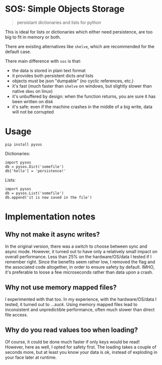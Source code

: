 SOS: Simple Objects Storage
===========================

> persistant dictionaries and lists for python

This is ideal for lists or dictionaries which either need persistence,
are too big to fit in memory or both.

There are existing alternatives like `shelve`, which are recommended for the default case.

There main difference with `sos` is that:

- the data is stored in plain text format
- it provides both persistent dicts *and* lists
- objects must be json "dumpable" (no cyclic references, etc.)
- it's fast (much faster than `shelve` on windows, but slightly slower than native `dbms` on linux)
- it's unbuffered by design: when the function returns, you are sure it has been written on disk
- it's safe: even if the machine crashes in the middle of a big write, data will not be corrupted

Usage
=====

`pip install pysos`

Dictionaries:
```
import pysos
db = pysos.Dict('somefile')
db['hello'] = 'persistence!'
```

Lists:
```
import pysos
db = pysos.List('somefile')
db.append('it is now saved in the file')
```


Implementation notes
====================

Why not make it async writes?
-----------------------------
In the original version, there was a switch to choose between sync and async mode.
However, it turned out to have only a relatively small impact on overall performance.
Less than 25% on the hardware/OS/data I tested if I remember right.
Since the benefits seem rather low, I removed the flag and the associated code altogether, 
in order to ensure safety by default.
IMHO, it's preferable to loose a few microseconds rather than data upon a crash.

Why not use memory mapped files?
--------------------------------
I experimented with that too. In my experience, with the hardware/OS/data I tested,
it turned out to ...*suck*. Using memory mapped files lead to inconsistent and unpredictible performance,
often much slower than direct file access.

Why do you read values too when loading?
----------------------------------------
Of course, it could be done much faster if only keys would be read!
However, here as well, I opted for safety first.
The loading takes a couple of seconds more, but at least you know your data is ok,
instead of exploding in your face later at runtime.